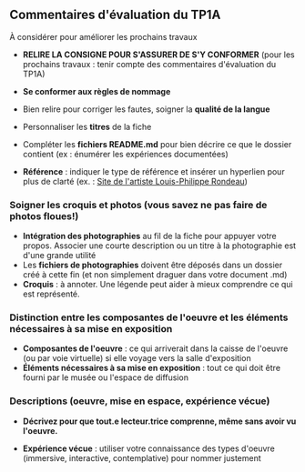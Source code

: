 ## Commentaires d'évaluation du TP1A
À considérer pour améliorer les prochains travaux

- **RELIRE LA CONSIGNE POUR S'ASSURER DE S'Y CONFORMER** (pour les prochains travaux : tenir compte des commentaires d'évaluation du TP1A)
- **Se conformer aux règles de nommage**

- Bien relire pour corriger les fautes, soigner la **qualité de la langue** 
- Personnaliser les **titres** de la fiche
- Compléter les **fichiers README.md** pour bien décrire ce que le dossier contient (ex : énumérer les expériences documentées)
- **Référence** :  indiquer le type de référence et insérer un hyperlien pour plus de clarté (ex. : [Site de l'artiste Louis-Philippe Rondeau](http://patenteux.com/wp/))

### Soigner les croquis et photos (vous savez ne pas faire de photos floues!)
- **Intégration des photographies** au fil de la fiche pour appuyer votre propos. Associer une courte description ou un titre à la photographie est d'une grande utilité
- Les **fichiers de photographies** doivent être déposés dans un dossier créé à cette fin (et non simplement draguer dans votre document .md)
- **Croquis** : à annoter. Une légende peut aider à mieux comprendre ce qui est représenté.

### Distinction entre les composantes de l'oeuvre et les éléments nécessaires à sa mise en exposition
- **Composantes de l'oeuvre** : ce qui arriverait dans la caisse de l'oeuvre (ou par voie virtuelle) si elle voyage vers la salle d'exposition 
- **Éléments nécessaires à sa mise en exposition** : tout ce qui doit être fourni par le musée ou l'espace de diffusion

### Descriptions (oeuvre, mise en espace, expérience vécue)
- **Décrivez pour que tout.e lecteur.trice comprenne, même sans avoir vu l'oeuvre.**

- **Expérience vécue** : utiliser votre connaissance des types d'oeuvre (immersive, interactive, contemplative) pour nommer justement
